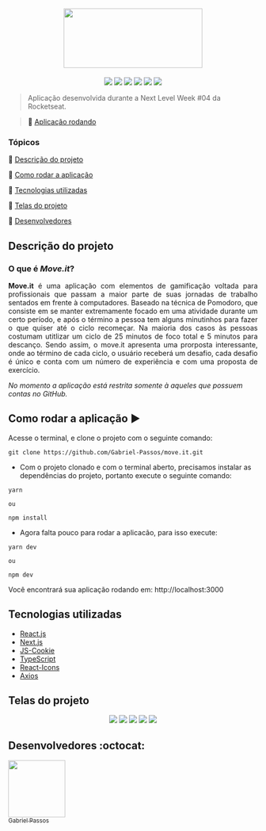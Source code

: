 <h1 align="center" >
  <img height="120px" width="280px" src="https://user-images.githubusercontent.com/43184223/109749499-8f672580-7bb9-11eb-97d9-ac4e84dd3754.png">
</h1>

<p align="center">
  <a href="https://reactjs.org/"><img src="https://img.shields.io/static/v1?label=React&message=17.0.1&color=blue&style=flat"/><a/>
  <a href="https://nextjs.org/docs"><img src="https://img.shields.io/static/v1?label=Next.js&message=10.0.7&color=blue&style=flat"/><a/>
  <a href="https://github.com/js-cookie/js-cookie"><img src="https://img.shields.io/static/v1?label=JS-Cookie&message=^2.2.1&color=blue&style=flat"/><a/>
  <a href="https://www.typescriptlang.org/docs/"><img src="https://img.shields.io/static/v1?label=TypeScript&message=^4.1.5&color=blue&style=flat"/><a/>
  <a href="https://react-icons.github.io/react-icons/"><img src="https://img.shields.io/static/v1?label=React-Icons&message=^4.2.0&color=blue&style=flat"/><a/>
  <a href="https://github.com/axios/axios"><img src="https://img.shields.io/static/v1?label=Axios&message=^0.21.1&color=blue&style=flat"/><a/>
</p>

> Aplicação desenvolvida durante a Next Level Week #04 da Rocketseat.

> :rocket: [Aplicação rodando](https://gp-moveit.vercel.app/)

### Tópicos 

:small_blue_diamond: [Descrição do projeto](#descrição-do-projeto)

:small_blue_diamond: [Como rodar a aplicação](#como-rodar-a-aplicação-arrow_forward)

:small_blue_diamond: [Tecnologias utilizadas](#tecnologias-utilizadas)

:small_blue_diamond: [Telas do projeto](#telas-do-projeto)

:small_blue_diamond: [Desenvolvedores](#desenvolvedores-octocat)

## Descrição do projeto

### O que é <b><i>Move.it</i></b>?

<p align="justify">
<b>Move.it</b> é uma aplicação com elementos de gamificação voltada para profissionais que passam a maior parte de suas jornadas de trabalho sentados em frente à computadores. Baseado na técnica de Pomodoro, que consiste em se manter extremamente focado em uma atividade durante um certo período, e após o término a pessoa tem alguns minutinhos para fazer o que quiser até o ciclo recomeçar. Na maioria dos casos às pessoas costumam utitlizar um ciclo de 25 minutos de foco total e 5 minutos para descanço. Sendo assim, o move.it apresenta uma prorposta interessante, onde ao término de cada ciclo, o usuário receberá um desafio, cada desafio é único e conta com um número de experiência e com uma proposta de exercício.

<i>No momento a aplicação está restrita somente à aqueles que possuem contas no GitHub.</i> 
</p>


## Como rodar a aplicação :arrow_forward:

Acesse o terminal, e clone o projeto com o seguinte comando: 

```
git clone https://github.com/Gabriel-Passos/move.it.git
```

- Com o projeto clonado e com o terminal aberto, precisamos instalar as dependências do projeto, portanto execute o seguinte comando:

```
yarn 

ou 

npm install
```

- Agora falta pouco para rodar a aplicacão, para isso execute: 

```
yarn dev

ou

npm dev
```

Você encontrará sua aplicação rodando em: http://localhost:3000

## Tecnologias utilizadas

- [React.js](https://reactjs.org/docs/)
- [Next.js](https://nextjs.org/docs/getting-started)
- [JS-Cookie](https://github.com/js-cookie/js-cookie)
- [TypeScript](https://www.typescriptlang.org/docs/)
- [React-Icons](https://react-icons.github.io/react-icons/)
- [Axios](https://github.com/axios/axios)

## Telas do projeto 

<p align="center"> 
  <img src="https://user-images.githubusercontent.com/43184223/109752213-becc6100-7bbe-11eb-8d14-6a96b33e8481.png">
  <img src="https://user-images.githubusercontent.com/43184223/109752246-cdb31380-7bbe-11eb-85f4-22b5e650c8ca.png">
  <img src="https://user-images.githubusercontent.com/43184223/109752271-d73c7b80-7bbe-11eb-85b1-5e529afae076.png">
  <img src="https://user-images.githubusercontent.com/43184223/109752296-e7545b00-7bbe-11eb-8d74-233c0e131aae.png">
  <img src="https://user-images.githubusercontent.com/43184223/109752312-f2a78680-7bbe-11eb-9e20-aa1702df9447.png">
</p>

## Desenvolvedores :octocat:

[<img src="https://avatars3.githubusercontent.com/u/43184223?s=460&u=50810abc34900ea6134a9bd0b8a04e2c8640ddc4&v=4" width=115><br><sub>Gabriel Passos</sub>](https://github.com/Gabriel-Passos)
